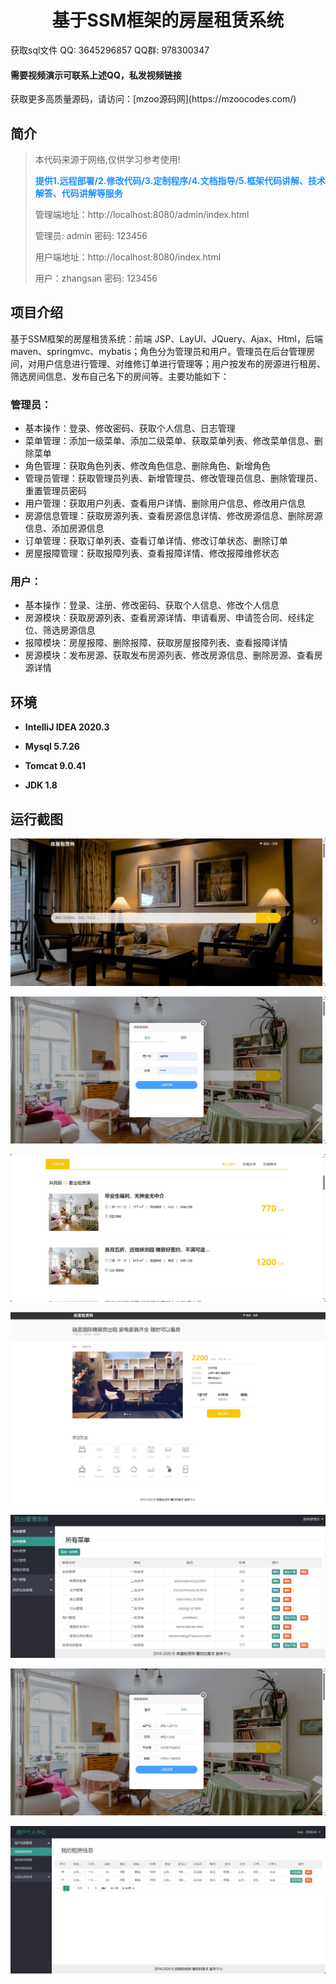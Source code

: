 <p><h1 align="center">基于SSM框架的房屋租赁系统</h1></p>

<p> 获取sql文件 QQ: 3645296857 QQ群: 978300347 </p>
<h4> 需要视频演示可联系上述QQ，私发视频链接 </h4>
<p> 获取更多高质量源码，请访问：[mzoo源码网](https://mzoocodes.com/)</p>

## 简介

> 本代码来源于网络,仅供学习参考使用!
>
> <b style="color: dodgerblue"> 提供1.远程部署/2.修改代码/3.定制程序/4.文档指导/5.框架代码讲解、技术解答、代码讲解等服务 </b>
>
> 管理端地址：http://localhost:8080/admin/index.html
>
> 管理员: admin 密码: 123456
>
> 用户端地址：http://localhost:8080/index.html
>
> 用户：zhangsan 密码: 123456
>

## 项目介绍

基于SSM框架的房屋租赁系统：前端 JSP、LayUI、JQuery、Ajax、Html，后端 maven、springmvc、mybatis；角色分为管理员和用户。管理员在后台管理房间，对用户信息进行管理、对维修订单进行管理等；用户按发布的房源进行租房、筛选房间信息、发布自己名下的房间等。主要功能如下：

### 管理员：

- 基本操作：登录、修改密码、获取个人信息、日志管理
- 菜单管理：添加一级菜单、添加二级菜单、获取菜单列表、修改菜单信息、删除菜单
- 角色管理：获取角色列表、修改角色信息、删除角色、新增角色
- 管理员管理：获取管理员列表、新增管理员、修改管理员信息、删除管理员、重置管理员密码
- 用户管理：获取用户列表、查看用户详情、删除用户信息、修改用户信息
- 房源信息管理：获取房源列表、查看房源信息详情、修改房源信息、删除房源信息、添加房源信息
- 订单管理：获取订单列表、查看订单详情、修改订单状态、删除订单
- 房屋报障管理：获取报障列表、查看报障详情、修改报障维修状态

### 用户：

- 基本操作：登录、注册、修改密码、获取个人信息、修改个人信息
- 房源模块：获取房源列表、查看房源详情、申请看房、申请签合同、经纬定位、筛选房源信息
- 报障模块：房屋报障、删除报障、获取房屋报障列表、查看报障详情
- 房源模块：发布房源、获取发布房源列表、修改房源信息、删除房源、查看房源详情

## 环境

- <b>IntelliJ IDEA 2020.3</b>

- <b>Mysql 5.7.26</b>

- <b>Tomcat 9.0.41</b>

- <b>JDK 1.8</b>

## 运行截图
![](screenshot/1.png)

![](screenshot/2.png)

![](screenshot/3.png)

![](screenshot/4.png)

![](screenshot/5.png)

![](screenshot/6.png)

![](screenshot/7.png)
